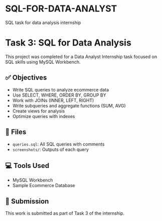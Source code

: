 # SQL-FOR-DATA-ANALYST
SQL task for data analysis internship
# Task 3: SQL for Data Analysis

This project was completed for a Data Analyst Internship task focused on SQL skills using MySQL Workbench.

## ✅ Objectives
- Write SQL queries to analyze ecommerce data
- Use SELECT, WHERE, ORDER BY, GROUP BY
- Work with JOINs (INNER, LEFT, RIGHT)
- Write subqueries and aggregate functions (SUM, AVG)
- Create views for analysis
- Optimize queries with indexes

## 📂 Files
- `queries.sql`: All SQL queries with comments
- `screenshots/`: Outputs of each query

## 💻 Tools Used
- MySQL Workbench
- Sample Ecommerce Database

## 🚀 Submission
This work is submitted as part of Task 3 of the internship.

